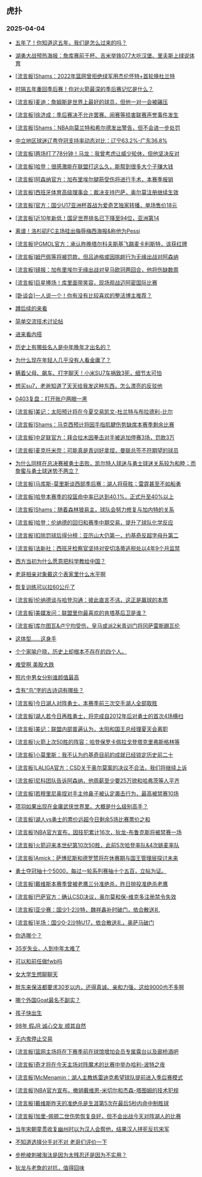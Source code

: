 ## 虎扑 
### 2025-04-04

+ [五年了！你知道这五年，我们是怎么过来的吗？](https://bbs.hupu.com/631535105.html)

+ [湖勇大战预热海报：詹库赛前干杯、吉米举铁077大吃汉堡、里夫斯上绿说体育](https://bbs.hupu.com/631536096.html)

+ [[流言板]Shams：2022年篮网曾拒绝绿军用杰伦怀特+首轮换杜兰特](https://bbs.hupu.com/631537340.html)

+ [时隔五年重回季后赛！你对火箭最深的季后赛记忆是什么？](https://bbs.hupu.com/631535399.html)

+ [[流言板]麦迪：詹姆斯是世界上最好的球员，但他一对一会被碾压](https://bbs.hupu.com/631537008.html)

+ [[流言板]徐济成：季后赛决不允许罢赛、闹赛等损害联赛声誉事件发生](https://bbs.hupu.com/631535261.html)

+ [[流言板]Shams：NBA向莫兰特和希尔德发出警告，但不会进一步处罚](https://bbs.hupu.com/631538010.html)

+ [中立地区球迷辽粤夺冠支持率动态对比：辽宁63.2%-广东36.8%](https://bbs.hupu.com/631534945.html)

+ [[流言板]两场打了78分钟！马龙：我曾考虑让威少轮休，但他坚决反对](https://bbs.hupu.com/631536065.html)

+ [[流言板]哈登：很感激能在联盟打这么久，能帮到很多大个子赚大钱](https://bbs.hupu.com/631536298.html)

+ [[流言板]阿森纳官方：加布里埃尔腿筋受伤将进行手术，本赛季报销](https://bbs.hupu.com/631536374.html)

+ [[流言板]西班牙体育高级理事会：裁决支持巴萨，奥尔莫注册继续生效](https://bbs.hupu.com/631535964.html)

+ [[流言板]官方：国少U17亚洲杯首战为爱奇艺独家转播，单场售价18元](https://bbs.hupu.com/631533951.html)

+ [[流言板]近10年新低！国足世界排名已下降至94位，亚洲第14](https://bbs.hupu.com/631532267.html)

+ [离谱！洛杉矶FC主场挂出侮辱梅西海报&amp;称他为Pessi](https://bbs.hupu.com/631528491.html)

+ [[流言板]PGMOL官方：承认昨晚塔尔科夫斯基飞踹麦卡利斯特，该获红牌](https://bbs.hupu.com/631532741.html)

+ [[流言板]姆巴佩等将被罚款，但吕迪格或因挑衅行为无缘出战对阿森纳](https://bbs.hupu.com/631533000.html)

+ [[流言板]镜报：加布里埃尔无缘出战对皇马欧冠两回合，他将伤缺数周](https://bbs.hupu.com/631532683.html)

+ [[流言板]巨星捧场！库里面带笑容，现场观战迈阿密国际比赛](https://bbs.hupu.com/631528508.html)

+ [[卧谈会]一人说一个！你有没有比较喜欢的整活博主推荐？](https://bbs.hupu.com/631536650.html)

+ [蹲后续的来看](https://bbs.hupu.com/631534501.html)

+ [简单交流技术讨论帖](https://bbs.hupu.com/631534390.html)

+ [进来看内搭](https://bbs.hupu.com/631535409.html)

+ [历史上有哪些名人是中年晚年才出名的？](https://bbs.hupu.com/631534664.html)

+ [为什么现在年轻人几乎没有人看金庸了？](https://bbs.hupu.com/631536224.html)

+ [瞒着父母、飙车、打字聊天！小米SU7车祸致3死，细节太可怕](https://bbs.hupu.com/631535213.html)

+ [想买su7，老爸知道了天天给我发这种东西，怎么漂亮的反驳他](https://bbs.hupu.com/631535648.html)

+ [0403复盘：打开账户两眼一黑](https://bbs.hupu.com/631535632.html)

+ [[流言板]美记：太阳预计将在今夏交易凯文-杜兰特与布拉德利-比尔](https://bbs.hupu.com/631538108.html)

+ [[流言板]Shams：马克西预计将因手指肌腱伤势缺席本赛季剩余比赛](https://bbs.hupu.com/631538213.html)

+ [[流言板]中足联官方：拜合拉木因拳击对手被追加停赛3场，罚款3万](https://bbs.hupu.com/631536726.html)

+ [[流言板]麦克托米奈：可能真是青训好拿捏，曼联总签不符期望的球员](https://bbs.hupu.com/631531684.html)

+ [为什么同样在总决赛被勇士击败，凯尔特人球迷与勇士球迷关系较为和睦；而詹蜜与勇士球迷势不两立？](https://bbs.hupu.com/631536673.html)

+ [[流言板]马库斯-莫里斯谈西部季后赛：湖人将获胜；雷霆甚至不如船勇](https://bbs.hupu.com/631537620.html)

+ [[流言板]哈登本赛季的投篮命中率已达到40.1%，正式升至40%以上](https://bbs.hupu.com/631537765.html)

+ [[流言板]Shams：随着森林狼易主，球队会努力修复与加内特的关系](https://bbs.hupu.com/631537994.html)

+ [[流言板]哈登：伦纳德的回归和赛季中期交易，提升了球队化学反应](https://bbs.hupu.com/631536539.html)

+ [[流言板]扣除罚球后得分榜：亚历山大仍第一，约基奇反超字母升第二](https://bbs.hupu.com/631537230.html)

+ [[流言板]法新社：西班牙检察官坚持对安切洛蒂逃税处以4年9个月监禁](https://bbs.hupu.com/631538126.html)

+ [西方当初为什么愿意把科学教给中国？](https://bbs.hupu.com/631537980.html)

+ [老哥相亲对象戴这个表家里什么水平啊](https://bbs.hupu.com/631537930.html)

+ [恢复训练可以拉60公斤了](https://bbs.hupu.com/631538180.html)

+ [[流言板]伦纳德谈与哈登沟通：彼此直言不讳，这正是赢球的本质](https://bbs.hupu.com/631537929.html)

+ [[流言板]美媒发问：联盟里你最喜欢的肯塔基后卫是谁？](https://bbs.hupu.com/631537506.html)

+ [[流言板]库尔图瓦&amp;卢宁均受伤，皇马或派2米青训门将冈萨雷斯踢瓦伦](https://bbs.hupu.com/631536654.html)

+ [这体型……这身手](https://bbs.hupu.com/631538073.html)

+ [个个家喻户晓，历史上却根本不存在的四个人。](https://bbs.hupu.com/631538009.html)

+ [难受啊 美股大跌](https://bbs.hupu.com/631538548.html)

+ [照片中男女分别谁颜值最高](https://bbs.hupu.com/631538243.html)

+ [含有“鸟”字的古诗词有哪些？](https://bbs.hupu.com/631537183.html)

+ [[流言板]今日湖人对阵勇士，本赛季前三次交手湖人全部取胜](https://bbs.hupu.com/631538665.html)

+ [[流言板]湖人若今日再胜勇士，将完成自2012年后对勇士的首次4场横扫](https://bbs.hupu.com/631538778.html)

+ [[流言板]美记：联盟内部普遍认为，太阳和国王总经理夏天会离职](https://bbs.hupu.com/631538055.html)

+ [[流言板]火箭上次50胜的阵容：哈登保罗卡佩拉戈登塔克里弗斯格林等](https://bbs.hupu.com/631538819.html)

+ [[流言板]小莫里斯：我不认为约基奇目前的成就已经锁定历史前二十](https://bbs.hupu.com/631539344.html)

+ [[流言板]LALIGA官方：CSD关于奥尔莫案的决议不合法，我们将继续上诉](https://bbs.hupu.com/631538123.html)

+ [[流言板]尼科团队告诉阿森纳，他周薪至少要25万镑和哈弗茨等人平齐](https://bbs.hupu.com/631535829.html)

+ [[流言板]若穆里尼奥捏对手主帅鼻子被认定袭击行为，最高被禁赛10场](https://bbs.hupu.com/631533224.html)

+ [项羽如果出现在金庸武侠世界里，大概是什么级别高手？](https://bbs.hupu.com/631538369.html)

+ [[流言板]湖人vs勇士的票价远超今日剩余5场比赛票价之和](https://bbs.hupu.com/631539568.html)

+ [[流言板]NBA官方宣布，因技犯累计16次，狄龙-布鲁克斯将被禁赛一场](https://bbs.hupu.com/631539431.html)

+ [[流言板]火箭迎来本世纪第10次50胜，此前5次哈登率队&amp;4次姚麦率队](https://bbs.hupu.com/631538619.html)

+ [[流言板]Amick：萨博尼斯和德罗赞将在休赛期与国王管理层探讨未来](https://bbs.hupu.com/631539378.html)

+ [勇士夺冠抽十个5000，每过一轮系列赛抽十个五百，立帖为证。](https://bbs.hupu.com/631538805.html)

+ [[流言板]戴维斯本赛季曾被老鹰三分准绝杀，昨日抛投准绝杀老鹰](https://bbs.hupu.com/631538846.html)

+ [[流言板]巴萨官方：确认CSD决议，奥尔莫和保-维克多注册禁令失效](https://bbs.hupu.com/631537539.html)

+ [[流言板]亚少赛：国少1-2沙特，魏祥鑫补时破门，依合散送礼](https://bbs.hupu.com/631539371.html)

+ [[流言板]半场：国少0-2沙特U17，依合散送礼，奥萨马破门](https://bbs.hupu.com/631539117.html)

+ [你选哪个？](https://bbs.hupu.com/631538864.html)

+ [35岁失业，人到中年太难了](https://bbs.hupu.com/631538420.html)

+ [可以和前任做fwb吗](https://bbs.hupu.com/631539358.html)

+ [女大学生想聊聊天](https://bbs.hupu.com/631539049.html)

+ [胖东来保洁都要求30岁以内，还得真诚、亲和力强，这给9000也不多啊](https://bbs.hupu.com/631539041.html)

+ [哪个外国Goat最名不副实？](https://bbs.hupu.com/631538695.html)

+ [孩子快出生](https://bbs.hupu.com/631539428.html)

+ [98年 假JR 诚心交友 顺其自然](https://bbs.hupu.com/631539070.html)

+ [无内鬼停止交易](https://bbs.hupu.com/631538838.html)

+ [[流言板]篮网主场将在下赛季前在球馆增加会员专属露台以及廊桥酒吧](https://bbs.hupu.com/631539461.html)

+ [[流言板]奇才将在今天主场对阵魔术的比赛中举办哈利-波特之夜](https://bbs.hupu.com/631538978.html)

+ [[流言板]McMenamin：湖人主教练雷迪克希望球队提前进入季后赛模式](https://bbs.hupu.com/631539845.html)

+ [[流言板]NBA官方宣布，撤销戴维恩-米切尔和杰森-塔图姆的技术犯规](https://bbs.hupu.com/631539405.html)

+ [[流言板]戴维斯昨天的准绝杀是生涯第5次在最后5秒内命中制胜球](https://bbs.hupu.com/631539078.html)

+ [[流言板]加里-佩顿二世伤势恢复良好，但不会出战今天对阵湖人的比赛](https://bbs.hupu.com/631539246.html)

+ [当年宋朝童贯收复幽州时以为汉人会帮他，结果汉人拼死反抗宋军](https://bbs.hupu.com/631539125.html)

+ [不知道选择分手对不对  老哥们评价一下](https://bbs.hupu.com/631539679.html)

+ [步枪棱刺被淘汰是因为太残忍还是因为不实用？](https://bbs.hupu.com/631539666.html)

+ [狄龙与老詹的对抗，值得回味](https://bbs.hupu.com/631539787.html)

